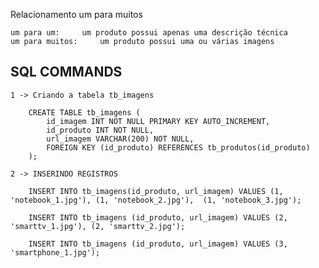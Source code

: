 Relacionamento um para muitos

    um para um:     um produto possui apenas uma descrição técnica
    um para muitos:     um produto possui uma ou várias imagens


## SQL COMMANDS

    1 -> Criando a tabela tb_imagens

        CREATE TABLE tb_imagens (
            id_imagem INT NOT NULL PRIMARY KEY AUTO_INCREMENT,
            id_produto INT NOT NULL,
            url_imagem VARCHAR(200) NOT NULL,
            FOREIGN KEY (id_produto) REFERENCES tb_produtos(id_produto)
        );
    
    2 -> INSERINDO REGISTROS

        INSERT INTO tb_imagens(id_produto, url_imagem) VALUES (1, 'notebook_1.jpg'), (1, 'notebook_2.jpg'),  (1, 'notebook_3.jpg');

        INSERT INTO tb_imagens (id_produto, url_imagem) VALUES (2, 'smarttv_1.jpg'), (2, 'smarttv_2.jpg');

        INSERT INTO tb_imagens (id_produto, url_imagem) VALUES (3, 'smartphone_1.jpg');